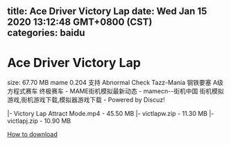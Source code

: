
title: Ace Driver Victory Lap
date: Wed Jan 15 2020 13:12:48 GMT+0800 (CST)    
categories: baidu
---

# Ace Driver Victory Lap
size: 67.70 MB
 mame 0.204 支持 Abnormal Check Tazz-Mania 钢铁要塞 A级方程式赛车 终极赛车 - MAME街机模拟最新动态 - mamecn--街机中国 街机模拟游戏,街机游戏下载,模拟器游戏下载 - Powered by Discuz!
 
|- Victory Lap Attract Mode.mp4 - 45.50 MB
|- victlapw.zip - 11.30 MB
|- victlapj.zip - 10.90 MB

[How to download](https://bpcam.bemobtrk.com/go/2ceec3aa-1ca2-46d6-b9ff-aaa5c184517c?jno=383)